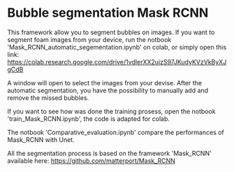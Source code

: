 # Bubble segmentation Mask RCNN

This framework allow you to segment bubbles on images. If you want to segment foam images from your device, run the notbook 'Mask_RCNN_automatic_segementation.ipynb' on colab, or simply open this link:
https://colab.research.google.com/drive/1vdIerXX2ujzS97JKudyKVzVkByXJgCdB

A window will open to select the images from your devise. After the automatic segmentation, you have the possibility to manually add and remove the missed bubbles.

If you want to see how was done the training prosess, open the notbook 'train_Mask_RCNN.ipynb', the code is adapted for colab.

The notbook 'Comparative_evaluation.ipynb' compare the performances of Mask_RCNN with Unet.

All the segmentation process is based on the framework 'Mask_RCNN' available here:
https://github.com/matterport/Mask_RCNN

